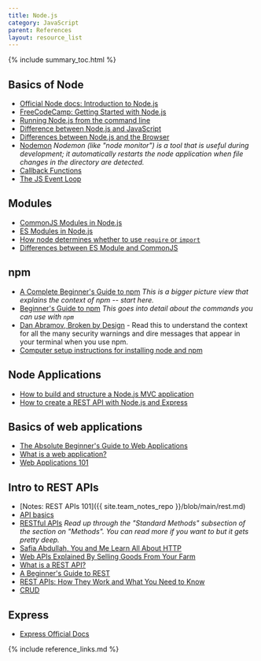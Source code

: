 ```yaml
---
title: Node.js
category: JavaScript
parent: References
layout: resource_list
---
```


{% include summary_toc.html %}

## Basics of Node

- [Official Node docs: Introduction to Node.js](https://nodejs.org/en/learn/getting-started/introduction-to-nodejs)
- [FreeCodeCamp: Getting Started with Node.js](https://www.freecodecamp.org/news/introduction-to-nodejs/)
- [Running Node.js from the command line](https://nodejs.org/en/learn/command-line/run-nodejs-scripts-from-the-command-line)
- [Difference between Node.js and JavaScript](https://www.geeksforgeeks.org/difference-between-node-js-and-javascript/)
- [Differences between Node.js and the Browser](https://nodejs.org/en/learn/getting-started/differences-between-nodejs-and-the-browser)
- [Nodemon](https://nodemon.io/) _Nodemon (like "node monitor") is a tool that is useful during development; it automatically restarts the node application when file changes in the directory are detected._
- [Callback Functions](https://developer.mozilla.org/en-US/docs/Glossary/Callback_function)
- [The JS Event Loop](https://www.youtube.com/watch?v=8aGhZQkoFbQ)

## Modules

- [CommonJS Modules in Node.js](https://nodejs.org/docs/latest/api/modules.html#modules-commonjs-modules)
- [ES Modules in Node.js](https://nodejs.org/docs/latest/api/esm.html#modules-ecmascript-modules)
- [How node determines whether to use `require` or `import`](https://nodejs.org/docs/latest/api/packages.html#determining-module-system)
- [Differences between ES Module and CommonJS](https://nodejs.org/docs/latest/api/packages.html#differences-between-es-modules-and-commonjs)

## npm

- [A Complete Beginner's Guide to npm](https://css-tricks.com/a-complete-beginners-guide-to-npm/) _This is a bigger picture view that explains the context of npm -- start here._
- [Beginner's Guide to npm](https://nodesource.com/blog/an-absolute-beginners-guide-to-using-npm/) _This goes into detail about the commands you can use with `npm`_
- [Dan Abramov, Broken by Design](https://overreacted.io/npm-audit-broken-by-design/) - Read this to understand the context for all the many security warnings and dire messages that appear in your terminal when you use npm.
- [Computer setup instructions for installing node and npm](https://momentumlearn.notion.site/Computer-Set-up-Instructions-Linux-Ubuntu-55d2abcc32da444e9664fb82b6a6ec73?pvs=4)

## Node Applications

- [How to build and structure a Node.js MVC application](https://www.sitepoint.com/node-js-mvc-application/)
- [How to create a REST API with Node.js and Express](https://blog.postman.com/how-to-create-a-rest-api-with-node-js-and-express/)

## Basics of web applications

- [The Absolute Beginner's Guide to Web Applications](https://rinaarts.com/the-absolute-beginners-guide-to-web-applications/)
- [What is a web application?](https://developer.mozilla.org/en-US/docs/Learn/Server-side/First_steps/Introduction)
- [Web Applications 101](https://www.robinwieruch.de/web-applications/)

## Intro to REST APIs

- [Notes: REST APIs 101]({{ site.team_notes_repo }}/blob/main/rest.md)
- [API basics](https://blog.postman.com/what-are-the-components-of-an-api/)
- [RESTful APIs](https://restful-api-design.readthedocs.io/en/latest/intro.html) _Read up through the "Standard Methods" subsection of the section on "Methods". You can read more if you want to but it gets pretty deep._
- [Safia Abdullah, You and Me Learn All About HTTP](https://dev.to/captainsafia/you-and-me-learn-all-about-http-with-safia-abdalla-3nd0)
- [Web APIs Explained By Selling Goods From Your Farm](https://blog.codeanalogies.com/2018/02/27/web-apis-explained-by-selling-goods-from-your-farm/)
- [What is a REST API?](https://www.youtube.com/watch?v=-mN3VyJuCjM)
- [A Beginner's Guide to REST](https://mlsdev.com/blog/81-a-beginner-s-tutorial-for-understanding-restful-api)
- [REST APIs: How They Work and What You Need to Know](https://blog.hubspot.com/website/what-is-rest-api)
- [CRUD](https://www.postman.com/api-glossary/#crud)


## Express

- [Express Official Docs](https://expressjs.com/)

{% include reference_links.md %}
